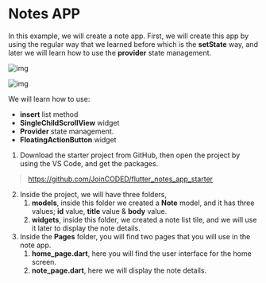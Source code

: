 # Notes APP

In this example, we will create a note app. First, we will create this app by using the regular way that we learned before which is the **setState** way, and later we will learn how to use the **provider** state management.

![img](https://lh4.googleusercontent.com/EAvD9sEoDIgIxq0XwnPAWS_ZWmgkQLYlUZoWqsKTre2p33DrCOny9LPg3fyBsK7uLSd6nHPZtQyA8SgVv7woM6D7SsLhVpu5TR8u8yWltfaSgVcrYueOKgEwqf7sf4uSi97vnvTa)

![img](https://lh6.googleusercontent.com/5ImNIL1Uq4VNLqZdzI5hEswvtW8UgVKBpl97WLgBY9CUkksBCjFnQcqRB4MbYXVV0ycLAij6bXU895hM9G6mb2bP513Rbu_hhgdBS8Uql5wCPxHKkNVD5MufwGvoIe8txvOkWlXK)


We will learn how to use:

- **insert** list method
- **SingleChildScrollView** widget
- **Provider** state management.
- **FloatingActionButton** widget

1. Download the starter project from GitHub, then open the project by using the VS Code, and get the packages.

> https://github.com/JoinCODED/flutter_notes_app_starter

2. Inside the project, we will have three folders,
   1. **models**, inside this folder we created a **Note** model, and it has three values; **id** value, **title** value & **body** value.
   2. **widgets**, inside this folder, we created a note list tile, and we will use it later to display the note details.
3. Inside the **Pages** folder, you will find two pages that you will use in the note app.
   1. **home_page.dart**, here you will find the user interface for the home screen.
   2. **note_page.dart**, here we will display the note details.
